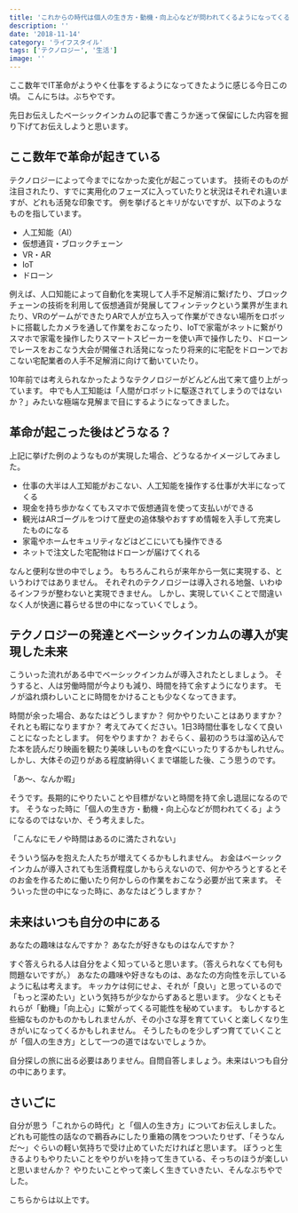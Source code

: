 ```yaml
---
title: 'これからの時代は個人の生き方・動機・向上心などが問われてくるようになってくるかもしれない。'
description: ''
date: '2018-11-14'
category: 'ライフスタイル'
tags: ['テクノロジー', '生活']
image: ''
---
```


ここ数年でIT革命がようやく仕事をするようになってきたように感じる今日この頃。
こんにちは。ぶちやです。

先日お伝えしたベーシックインカムの記事で書こうか迷って保留にした内容を掘り下げてお伝えしようと思います。

## ここ数年で革命が起きている

テクノロジーによって今までになかった変化が起こっています。
技術そのものが注目されたり、すでに実用化のフェーズに入っていたりと状況はそれぞれ違いますが、どれも活発な印象です。
例を挙げるとキリがないですが、以下のようなものを指しています。

* 人工知能（AI）
* 仮想通貨・ブロックチェーン
* VR・AR
* IoT
* ドローン

例えば、人口知能によって自動化を実現して人手不足解消に繋げたり、ブロックチェーンの技術を利用して仮想通貨が発展してフィンテックという業界が生まれたり、VRのゲームができたりARで人が立ち入って作業ができない場所をロボットに搭載したカメラを通して作業をおこなったり、IoTで家電がネットに繋がりスマホで家電を操作したりスマートスピーカーを使い声で操作したり、ドローンでレースをおこなう大会が開催され活発になったり将来的に宅配をドローンでおこない宅配業者の人手不足解消に向けて動いていたり。

10年前では考えられなかったようなテクノロジーがどんどん出て来て盛り上がっています。
中でも人工知能は「人間がロボットに駆逐されてしまうのではないか？」みたいな極端な見解まで目にするようになってきました。

## 革命が起こった後はどうなる？

上記に挙げた例のようなものが実現した場合、どうなるかイメージしてみました。

* 仕事の大半は人工知能がおこない、人工知能を操作する仕事が大半になってくる
* 現金を持ち歩かなくてもスマホで仮想通貨を使って支払いができる
* 観光はARゴーグルをつけて歴史の追体験やおすすめ情報を入手して充実したものになる
* 家電やホームセキュリティなどはどこにいても操作できる
* ネットで注文した宅配物はドローンが届けてくれる

なんと便利な世の中でしょう。
もちろんこれらが来年から一気に実現する、というわけではありません。
それぞれのテクノロジーは導入される地盤、いわゆるインフラが整わないと実現できません。
しかし、実現していくことで間違いなく人が快適に暮らせる世の中になっていくでしょう。

## テクノロジーの発達とベーシックインカムの導入が実現した未来

こういった流れがある中でベーシックインカムが導入されたとしましょう。
そうすると、人は労働時間が今よりも減り、時間を持て余すようになります。
モノが溢れ煩わしいことに時間をかけることも少なくなってきます。

時間が余った場合、あなたはどうしますか？
何かやりたいことはありますか？それとも暇になりますか？
考えてみてください。1日3時間仕事をしなくて良いことになったとします。
何をやりますか？
おそらく、最初のうちは溜め込んでた本を読んだり映画を観たり美味しいものを食べにいったりするかもしれせん。
しかし、大体その辺りがある程度納得いくまで堪能した後、こう思うのです。

「あ〜、なんか暇」

そうです。長期的にやりたいことや目標がないと時間を持て余し退屈になるのです。
そうなった時に「個人の生き方・動機・向上心などが問われてくる」ようになるのではないか、そう考えました。

「こんなにモノや時間はあるのに満たされない」

そういう悩みを抱えた人たちが増えてくるかもしれません。
お金はベーシックインカムが導入されても生活費程度しかもらえないので、何かやろうとするとそのお金を作るために働いたり何かしらの作業をおこなう必要が出て来ます。
そういった世の中になった時に、あなたはどうしますか？

## 未来はいつも自分の中にある

あなたの趣味はなんですか？
あなたが好きなものはなんですか？

すぐ答えられる人は自分をよく知っていると思います。（答えられなくても何も問題ないですが。）
あなたの趣味や好きなものは、あなたの方向性を示しているように私は考えます。
キッカケは何にせよ、それが「良い」と思っているので「もっと深めたい」という気持ちが少なからずあると思います。
少なくともそれらが「動機」「向上心」に繋がってくる可能性を秘めています。
もしかすると些細なものかものかもしれませんが、その小さな芽を育てていくと楽しくなり生きがいになってくるかもしれません。
そうしたものを少しずつ育てていくことが「個人の生き方」として一つの道ではないでしょうか。

自分探しの旅に出る必要はありません。自問自答しましょう。未来はいつも自分の中にあります。

## さいごに

自分が思う「これからの時代」と「個人の生き方」についてお伝えしました。
どれも可能性の話なので鵜呑みにしたり重箱の隅をつついたりせず、「そうなんだ〜」ぐらいの軽い気持ちで受け止めていただければと思います。
ぼうっと生きるよりもやりたいことをやりがいを持って生きている、そっちのほうが楽しいと思いませんか？
やりたいことやって楽しく生きていきたい、そんなぶちやでした。

こちらからは以上です。